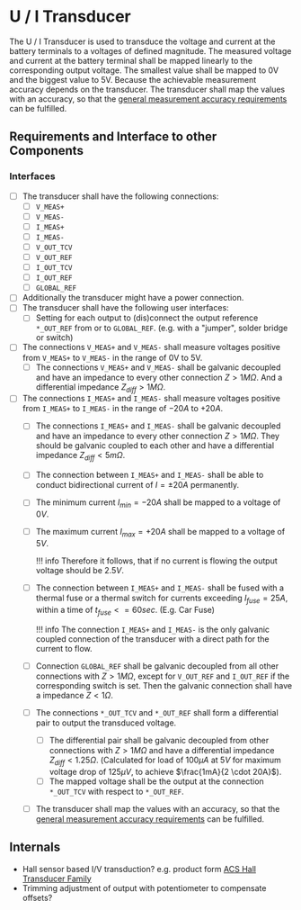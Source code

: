 # U / I Transducer

The U / I Transducer is used to transduce the voltage and current at the battery
terminals to a voltages of defined magnitude. The measured voltage and current
at the battery terminal shall be mapped linearly to the corresponding output
voltage. The smallest value shall be mapped to 0V and the biggest value to 5V.
Because the achievable measurement accuracy depends on the transducer. The
transducer shall map the values with an accuracy, so that the [general
measurement accuracy requirements][obat-overview] can be fulfilled.

[obat-overview]: ./overview.md

## Requirements and Interface to other Components

### Interfaces

- [ ] The transducer shall have the following connections:
    - [ ] `V_MEAS+`
    - [ ] `V_MEAS-`
    - [ ] `I_MEAS+`
    - [ ] `I_MEAS-`
    - [ ] `V_OUT_TCV`
    - [ ] `V_OUT_REF`
    - [ ] `I_OUT_TCV`
    - [ ] `I_OUT_REF`
    - [ ] `GLOBAL_REF`
- [ ] Additionally the transducer might have a power connection.
- [ ] The transducer shall have the following user interfaces:
    - [ ] Setting for each output to (dis)connect the output reference
        `*_OUT_REF` from or to `GLOBAL_REF`. (e.g. with a "jumper", solder
        bridge or switch)
- [ ] The connections `V_MEAS+` and `V_MEAS-` shall measure voltages positive
    from `V_MEAS+` to `V_MEAS-` in the range of 0V to 5V.
    - [ ] The connections `V_MEAS+` and `V_MEAS-` shall be galvanic decoupled
        and have an impedance to every other connection $Z > 1M \Omega$. And a
        differential impedance $Z_{diff} > 1M \Omega$.

- [ ] The connections `I_MEAS+` and `I_MEAS-` shall measure voltages positive
    from `I_MEAS+` to `I_MEAS-` in the range of $-20A$ to $+20A$.
    - [ ] The connections `I_MEAS+` and `I_MEAS-` shall be galvanic decoupled
        and have an impedance to every other connection $Z > 1M \Omega$. They
        should be galvanic coupled to each other and have a differential
        impedance $Z_{diff} < 5m \Omega$.
    - [ ] The connection between `I_MEAS+` and `I_MEAS-` shall be able to
        conduct bidirectional current of $I = \pm 20A$ permanently.
    - [ ] The minimum current $I_{min} = -20A$ shall be mapped to a
        voltage of $0V$.
    - [ ] The maximum current $I_{max} = +20A$ shall be mapped to a voltage of
        $5V$.

        !!! info
            Therefore it follows, that if no current is flowing the output
            voltage should be $2.5V$.
    - [ ] The connection between `I_MEAS+` and `I_MEAS-` shall be fused with a
        thermal fuse or a thermal switch for currents exceeding $I_{fuse} =
        25A$, within a time of $t_{fuse} <= 60sec$. (E.g. Car Fuse)

        !!! info
            The connection `I_MEAS+` and `I_MEAS-` is the only galvanic coupled
            connection of the transducer with a direct path for the current to
            flow.
    - [ ] Connection `GLOBAL_REF` shall be galvanic decoupled from all other
        connections with $Z > 1M \Omega$, except for `V_OUT_REF` and `I_OUT_REF`
        if the corresponding switch is set. Then the galvanic connection shall
        have a impedance $Z < 1 \Omega$.

    - [ ] The connections `*_OUT_TCV` and `*_OUT_REF` shall form a differential
        pair to output the transduced voltage.
        - [ ] The differential pair shall be galvanic decoupled from other
            connections with $Z > 1M \Omega$ and have a differential impedance
            $Z_{diff} < 1.25 \Omega$. (Calculated for load of $100 \mu A$ at $5V$
            for maximum voltage drop of $125 \mu V$, to achieve $\frac{1mA}{2
            \cdot 20A}$).
        - [ ] The mapped voltage shall be the output at the connection
            `*_OUT_TCV` with respect to `*_OUT_REF`.

    - [ ] The transducer shall map the values with an accuracy, so that the
        [general measurement accuracy requirements][obat-overview] can be
        fulfilled.

## Internals

- Hall sensor based I/V transduction? e.g. product form [ACS Hall Transducer Family][ACS712]
- Trimming adjustment of output with potentiometer to compensate offsets?

[ACS712]: https://www.allegromicro.com/en/Products/Sense/Current-Sensor-ICs/Zero-To-Fifty-Amp-Integrated-Conductor-Sensor-ICs/ACS712
